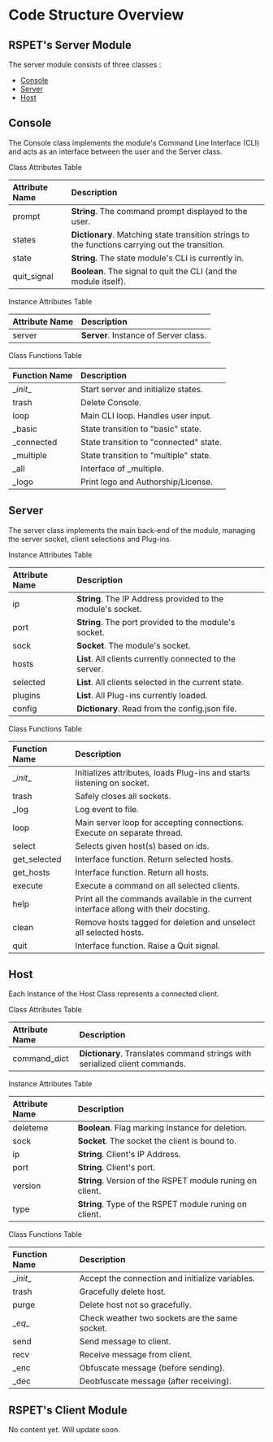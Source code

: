 # Code Structure Overview

## RSPET's Server Module

The server module consists of three classes :

* [Console](#console)
* [Server](#server)
* [Host](#host)

## Console

The Console class implements the module's Command Line Interface (CLI) and acts
as an interface between the user and the Server class.

Class Attributes Table

| Attribute Name | Description                                                                                    |
| :------------- | :--------------------------------------------------------------------------------------------- |
| prompt         | **String**. The command prompt displayed to the user.                                          |
| states         | **Dictionary**. Matching state transition strings to the functions carrying out the transition.|
| state          | **String**. The state module's CLI is currently in.                                            |
| quit_signal    | **Boolean**. The signal to quit the CLI (and the module itself).                               |

Instance Attributes Table

| Attribute Name | Description                          |
| :------------- | :----------------------------------- |
| server         | **Server**. Instance of Server class.|


Class Functions Table

| Function Name  | Description                           |
| :------------- | :------------------------------------ |
| \__init__      | Start server and initialize states.   |
| trash          | Delete Console.                       |
| loop           | Main CLI loop. Handles user input.    |
| _basic         | State transition to "basic" state.    |
| _connected     | State transition to "connected" state.|
| _multiple      | State transition to "multiple" state. |
| _all           | Interface of _multiple.               |
| _logo          | Print logo and Authorship/License.    |

## Server

The server class implements the main back-end of the module, managing the server
socket, client selections and Plug-ins.

Instance Attributes Table

| Attribute Name | Description                                                |
| :------------- | :--------------------------------------------------------- |
| ip             | **String**. The IP Address provided to the module's socket.|
| port           | **String**. The port provided to the module's socket.      |
| sock           | **Socket**. The module's socket.                           |
| hosts          | **List**. All clients currently connected to the server.   |
| selected       | **List**. All clients selected in the current state.       |
| plugins        | **List**. All Plug-ins currently loaded.                   |
| config         | **Dictionary**. Read from the config.json file.            |

Class Functions Table

| Function Name  | Description                                                                          |
| :------------- | :----------------------------------------------------------------------------------- |
| \__init__      | Initializes attributes, loads Plug-ins and starts listening on socket.               |
| trash          | Safely closes all sockets.                                                           |
| _log           | Log event to file.                                                                   |
| loop           | Main server loop for accepting connections. Execute on separate thread.              |
| select         | Selects given host(s) based on ids.                                                  |
| get_selected   | Interface function. Return selected hosts.                                           |
| get_hosts      | Interface function. Return all hosts.                                                |
| execute        | Execute a command on all selected clients.                                           |
| help           | Print all the commands available in the current interface allong with their docsting.|
| clean          | Remove hosts tagged for deletion and unselect all selected hosts.                    |
| quit           | Interface function. Raise a Quit signal.                                             |

## Host

Each Instance of the Host Class represents a connected client.

Class Attributes Table

| Attribute Name | Description                                                                |
| :------------- | :------------------------------------------------------------------------- |
| command_dict   | **Dictionary**. Translates command strings with serialized client commands.|

Instance Attributes Table

| Attribute Name | Description                                              |
| :------------- | :------------------------------------------------------- |
| deleteme       | **Boolean**. Flag marking Instance for deletion.         |
| sock           | **Socket**. The socket the client is bound to.           |
| ip             | **String**. Client's IP Address.                         |
| port           | **String**. Client's port.                               |
| version        | **String**. Version of the RSPET module runing on client.|
| type           | **String**. Type of the RSPET module runing on client.   |

Class Functions Table

| Function Name  | Description    |
| :------------- | :------------- |
| \__init__      | Accept the connection and initialize variables.|
| trash          | Gracefully delete host.                        |
| purge          | Delete host not so gracefully.                 |
| \__eq__        | Check weather two sockets are the same socket. |
| send           | Send message to client.                        |
| recv           | Receive message from client.                   |
| _enc           | Obfuscate message (before sending).            |
| _dec           | Deobfuscate message (after receiving).         |

## RSPET's Client Module

No content yet. Will update soon.
